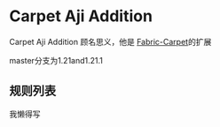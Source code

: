 # Carpet Aji Addition

Carpet Aji Addition 顾名思义，他是 [Fabric-Carpet](https://github.com/gnembon/fabric-carpet)的扩展

master分支为1.21and1.21.1

## 规则列表
我懒得写